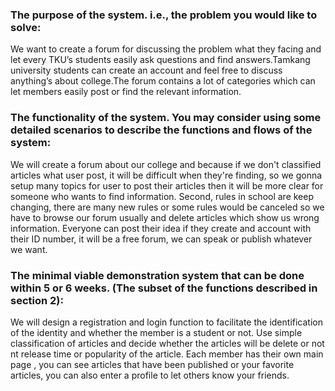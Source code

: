 ### The purpose of the system. i.e., the problem you would like to solve:
	
We want to create a forum for discussing the problem what they facing and let every TKU’s students easily ask questions and find answers.Tamkang university students can create an account and feel free to discuss anything’s about college.The forum contains a lot of categories which can let members easily post or find the relevant information.



### The functionality of the system. You may consider using some detailed scenarios to describe the functions and flows of the system:

We will create a forum about our college and because if we don't classified articles what user post, it will be difficult when they're finding, so we gonna setup many topics for user to post their articles then it will be more clear for someone who wants to find information. Second, rules in school are keep changing, there are many new rules or some rules would be canceled so we have to browse our forum usually and delete articles which show us wrong information. Everyone can post their idea if they create and account with their ID number, it will be a free forum, we can speak or publish whatever we want. 



### The minimal viable demonstration system that can be done within 5 or 6 weeks. (The subset of the functions described in section 2):
	
We will design a registration and login function to facilitate the identification of the identity and whether the member is a student or not. Use simple classification of articles and decide whether the articles will be delete or not nt release time or popularity of the article. Each member has their own main page , you can see articles that have been published or your favorite articles, you can also enter a profile to let others know your friends.
